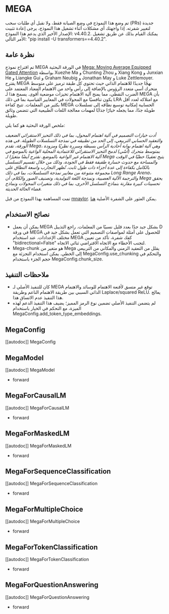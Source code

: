 # MEGA

<Tip warning={true}>

تم وضع هذا النموذج في وضع الصيانة فقط، ولا نقبل أي طلبات سحب (PRs) جديدة لتغيير شفرته.
إذا واجهتك أي مشكلات أثناء تشغيل هذا النموذج، يرجى إعادة تثبيت الإصدار الأخير الذي يدعم هذا النموذج: v4.40.2.
يمكنك القيام بذلك عن طريق تشغيل الأمر التالي: "pip install -U transformers==4.40.2".

</Tip>

## نظرة عامة

تم اقتراح نموذج MEGA في الورقة البحثية [Mega: Moving Average Equipped Gated Attention](https://arxiv.org/abs/2209.10655) بواسطة Xuezhe Ma و Chunting Zhou و Xiang Kong و Junxian He و Liangke Gui و Graham Neubig و Jonathan May و Luke Zettlemoyer.
يقترح MEGA نهجًا جديدًا للاهتمام الذاتي حيث تحتوي كل طبقة ترميز على متوسط متحرك أسي متعدد الرؤوس بالإضافة إلى رأس واحد من الاهتمام المعتاد المعتمد على الضرب النقطي، مما يمنح آلية الاهتمام تحيزات موضعية أقوى. يسمح هذا لـ MEGA بأن يكون تنافسيًا مع المحولات في المعايير القياسية بما في ذلك LRA مع امتلاكه لعدد أقل بكثير من المعلمات. تتيح كفاءة MEGA الحسابية إمكانية توسيع نطاقه إلى تسلسلات طويلة جدًا، مما يجعله خيارًا جذابًا لمهمات معالجة اللغات الطبيعية التي تتضمن وثائق طويلة.

ملخص الورقة البحثية هو كما يلي:

*أدت خيارات التصميم في آلية اهتمام المحول، بما في ذلك التحيز الاستقرائي الضعيف والتعقيد الحسابي التربيعي، إلى الحد من تطبيقه في نمذجة التسلسلات الطويلة. في هذه الورقة، نقدم Mega، وهي آلية اهتمام بوابة أحادية الرأس بسيطة ومبررة نظريًا ومزودة بمتوسط متحرك (أسّي) لدمج التحيز الاستقرائي للاعتمادية المحلية الواعية بالموضع في آلية الاهتمام غير الواعية بالموضع. نقترح أيضًا متغيرًا لـ Mega يتيح تعقيدًا خطيًا في الوقت والمساحة مع حدوث خسارة طفيفة فقط في الجودة، وذلك من خلال تقسيم التسلسل بالكامل بكفاءة إلى عدة أجزاء ذات طول ثابت. تُظهر التجارب واسعة النطاق على مجموعة متنوعة من معايير نمذجة التسلسلات، بما في ذلك Long Range Arena، والترجمة الآلية العصبية، ونمذجة اللغة التوليدية، وتصنيف الصور والكلام، أن Mega يحقق تحسينات كبيرة مقارنة بنماذج التسلسل الأخرى، بما في ذلك متغيرات المحولات ونماذج فضاء الحالة الحديثة.*

تمت المساهمة بهذا النموذج من قبل [mnaylor](https://huggingface.co/mnaylor).
يمكن العثور على الشفرة الأصلية [هنا](https://github.com/facebookresearch/mega).

## نصائح الاستخدام

- يمكن أن يعمل MEGA بشكل جيد جدًا بعدد قليل نسبيًا من المعلمات. راجع التذييل D في ورقة MEGA للحصول على أمثلة لمواصفات التصميم التي تعمل بشكل جيد في مختلف الإعدادات. عند استخدام MEGA كفك شفرة، تأكد من تعيين "bidirectional=False" لتجنب الأخطاء مع الاتجاه الافتراضي ثنائي الاتجاه.
- Mega-chunk هو متغير من Mega يقلل من التعقيد الزمني والمكاني من التربيعي إلى الخطي. يمكن استخدام التجزئة مع MegaConfig.use_chunking والتحكم في حجم الجزء باستخدام MegaConfig.chunk_size.

## ملاحظات التنفيذ

- كان للتنفيذ الأصلي لـ MEGA توقع غير متسق لأقنعة الاهتمام للوسائد والاهتمام الذاتي السببي بين طريقة الاهتمام الناعم وطريقة Laplace/squared ReLU. يعالج هذا التنفيذ عدم الاتساق هذا.
- لم يتضمن التنفيذ الأصلي تضمين نوع الرمز المميز؛ يضيف هذا التنفيذ الدعم لهذه الميزة، مع التحكم في الخيار باستخدام MegaConfig.add_token_type_embeddings.

## MegaConfig

[[autodoc]] MegaConfig

## MegaModel

[[autodoc]] MegaModel

- forward

## MegaForCausalLM

[[autodoc]] MegaForCausalLM

- forward

## MegaForMaskedLM

[[autodoc]] MegaForMaskedLM

- forward

## MegaForSequenceClassification

[[autodoc]] MegaForSequenceClassification

- forward

## MegaForMultipleChoice

[[autodoc]] MegaForMultipleChoice

- forward

## MegaForTokenClassification

[[autodoc]] MegaForTokenClassification

- forward

## MegaForQuestionAnswering

[[autodoc]] MegaForQuestionAnswering

- forward
